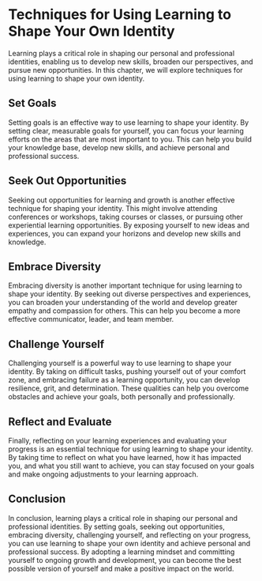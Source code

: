 Techniques for Using Learning to Shape Your Own Identity
=================================================================================================================

Learning plays a critical role in shaping our personal and professional identities, enabling us to develop new skills, broaden our perspectives, and pursue new opportunities. In this chapter, we will explore techniques for using learning to shape your own identity.

Set Goals
---------

Setting goals is an effective way to use learning to shape your identity. By setting clear, measurable goals for yourself, you can focus your learning efforts on the areas that are most important to you. This can help you build your knowledge base, develop new skills, and achieve personal and professional success.

Seek Out Opportunities
----------------------

Seeking out opportunities for learning and growth is another effective technique for shaping your identity. This might involve attending conferences or workshops, taking courses or classes, or pursuing other experiential learning opportunities. By exposing yourself to new ideas and experiences, you can expand your horizons and develop new skills and knowledge.

Embrace Diversity
-----------------

Embracing diversity is another important technique for using learning to shape your identity. By seeking out diverse perspectives and experiences, you can broaden your understanding of the world and develop greater empathy and compassion for others. This can help you become a more effective communicator, leader, and team member.

Challenge Yourself
------------------

Challenging yourself is a powerful way to use learning to shape your identity. By taking on difficult tasks, pushing yourself out of your comfort zone, and embracing failure as a learning opportunity, you can develop resilience, grit, and determination. These qualities can help you overcome obstacles and achieve your goals, both personally and professionally.

Reflect and Evaluate
--------------------

Finally, reflecting on your learning experiences and evaluating your progress is an essential technique for using learning to shape your identity. By taking time to reflect on what you have learned, how it has impacted you, and what you still want to achieve, you can stay focused on your goals and make ongoing adjustments to your learning approach.

Conclusion
----------

In conclusion, learning plays a critical role in shaping our personal and professional identities. By setting goals, seeking out opportunities, embracing diversity, challenging yourself, and reflecting on your progress, you can use learning to shape your own identity and achieve personal and professional success. By adopting a learning mindset and committing yourself to ongoing growth and development, you can become the best possible version of yourself and make a positive impact on the world.

